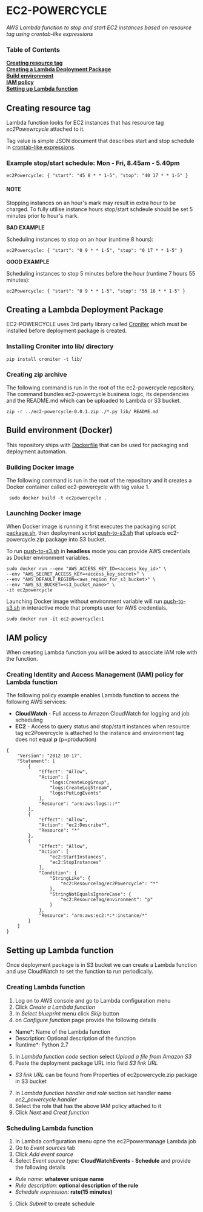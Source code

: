 # EC2-POWERCYCLE

_AWS Lambda function to stop and start EC2 instances based on resource tag using crontab-like expressions_


### Table of Contents
**[Creating resource tag](#creating-resource-tag)**  
**[Creating a Lambda Deployment Package](#creating-a-lambda-deployment-package)**  
**[Build environment](#build-environment)**  
**[IAM policy](#iam-policy)**  
**[Setting up Lambda function](#setting-up-lambda-function)**  


## Creating resource tag

Lambda function looks for EC2 instances that has resource tag _ec2Powewrcycle_ attached to it.

Tag value is simple JSON document that describes start and stop schedule in [crontab-like expressions](http://en.wikipedia.org/wiki/Cron).

### Example stop/start schedule: Mon - Fri, 8.45am - 5.40pm
```
ec2Powercycle: { "start": "45 8 * * 1-5", "stop": "40 17 * * 1-5" }
```
#### NOTE

Stopping instances on an hour's mark may result in extra hour to be charged. 
To fully utilise instance hours stop/start schdeule should be set 5 minutes prior to hour's mark.

__BAD EXAMPLE__

Scheduling instances to stop on an hour (runtime 8 hours): 

```
ec2Powercycle: { "start": "0 9 * * 1-5", "stop": "0 17 * * 1-5" }
```

__GOOD EXAMPLE__

Scheduling instances to stop 5 minutes before the hour (runtime 7 hours 55 minutes): 

```
ec2Powercycle: { "start": "0 9 * * 1-5", "stop": "55 16 * * 1-5" }
```

## Creating a Lambda Deployment Package

EC2-POWERCYCLE uses 3rd party library called [Croniter](https://github.com/kiorky/croniter) which must be installed before deployment package is created.

### Installing Croniter into lib/ directory

```
pip install croniter -t lib/
```

### Creating zip archive

The following command is run in the root of the ec2-powercycle repository.
The command bundles ec2-powercycle business logic, its dependencies and the README.md which can be uploaded to Lambda or S3 bucket.   

```
zip -r ../ec2-powercycle-0.0.1.zip ./*.py lib/ README.md
```

## Build environment (Docker)

This repository ships with [Dockerfile](https://github.com/Financial-Times/ec2-powercycle/blob/master/Dockerfile) that can be used for packaging and deployment automation. 

### Building Docker image

The following command is run in the root of the repository and it creates a Docker container called ec2-powercycle with tag value 1.
```
 sudo docker build -t ec2powercycle .
```

### Launching Docker image

When Docker image is running it first executes the packaging script [package.sh](https://github.com/Financial-Times/ec2-powercycle/blob/master/package.sh), then deployment script [push-to-s3.sh](https://github.com/Financial-Times/ec2-powercycle/blob/master/post-to-s3.sh) that uploads ec2-powercycle.zip package into S3 bucket.

To run [push-to-s3.sh](https://github.com/Financial-Times/ec2-powercycle/blob/master/post-to-s3.sh) in __headless__ mode you can provide AWS credentials as Docker environment variables.

```
sudo docker run --env "AWS_ACCESS_KEY_ID=<access_key_id>" \
--env "AWS_SECRET_ACCESS_KEY=<access_key_secret>" \
--env "AWS_DEFAULT_REGION=<aws_region_for_s3_bucket>" \
--env "AWS_S3_BUCKET=<s3_bucket_name>" \
-it ec2powercycle
```

Launching Docker image without environment variable will run [push-to-s3.sh](https://github.com/Financial-Times/ec2-powercycle/blob/master/post-to-s3.sh) in interactive mode that prompts user for AWS credentials. 
```
sudo docker run -it ec2-powercycle:1
```


## IAM policy

When creating Lambda function you will be asked to associate IAM role with the function.

### Creating Identity and Access Management (IAM) policy for Lambda function
  
The following policy example enables Lambda function to access the following AWS services:

  * __CloudWatch__ - Full access to Amazon CloudWatch for logging and job scheduling
  * __EC2__ - Access to query status and stop/start instances when resource tag ec2Powercycle is attached to the instance and environment tag does not equal __p__ (p=production)
  
```
{
    "Version": "2012-10-17",
    "Statement": [
        {
            "Effect": "Allow",
            "Action": [
                "logs:CreateLogGroup",
                "logs:CreateLogStream",
                "logs:PutLogEvents"
            ],
            "Resource": "arn:aws:logs:::*"
        },
        {
            "Effect": "Allow",
            "Action": "ec2:Describe*",
            "Resource": "*"
        },
        {
            "Effect": "Allow",
            "Action": [
                "ec2:StartInstances",
                "ec2:StopInstances"
            ],
            "Condition": {
                "StringLike": {
                    "ec2:ResourceTag/ec2Powercycle": "*"
                },
                "StringNotEqualsIgnoreCase": {
                    "ec2:ResourceTag/environment": "p"
                }
            },
            "Resource": "arn:aws:ec2:*:*:instance/*"
        }
    ]
}
```

## Setting up Lambda function

Once deployment package is in S3 bucket we can create a Lambda function and use CloudWatch to set the function to run periodically. 

### Creating Lambda function

 1. Log on to AWS console and go to Lambda configuration menu
 2. Click _Create a Lambda function_ 
 3. In _Select blueprint_ menu click _Skip_ button
 4. on _Configure function_ page provide the following details
 * Name*: Name of the Lambda function
 * Description: Optional description of the function
 * Runtime*: Python 2.7
 5. In _Lambda function code_ section select _Upload a file from Amazon S3_
 6. Paste the deployment package URL into field _S3 link URL_
 * _S3 link URL_ can be found from Properties of ec2powercycle.zip package in S3 bucket
 7. In _Lambda function handler and role_ section set handler name _ec2_powercycle.handler_
 8. Select the role that has the above IAM policy attached to it
 9. Click _Next_ and _Creat function_
  
### Scheduling Lambda function

 1. In Lambda configuration menu opne the ec2Ppowermanage Lambda job
 2. Go to _Event sources_ tab
 3. Click _Add event source_
 4. Select _Event source type:_ __CloudWatchEvents - Schedule__ and provide the following details
 * _Rule name:_ __whatever unique name__
 * _Rule description:_ __optional description of the rule__
 * _Schedule expression:_ __rate(15 minutes)__
 5. Click _Submit_ to create schedule


